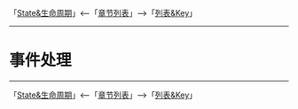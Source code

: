 「[State&生命周期](./04-State&生命周期.md)」<--「[章节列表](../React概述.md)」-->「[列表&Key](./07-列表&Key.md)」

***

# 事件处理

***

「[State&生命周期](./04-State&生命周期.md)」<--「[章节列表](../React概述.md)」-->「[列表&Key](./07-列表&Key.md)」